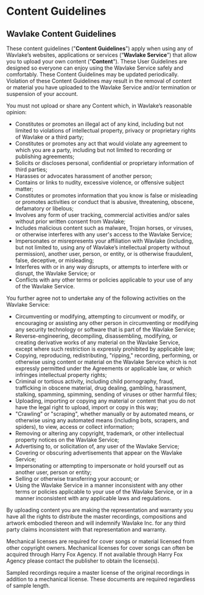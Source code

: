 # Content Guidelines

## Wavlake **Content Guidelines**

These content guidelines ("**Content Guidelines**") apply when using any of Wavlake’s websites, applications or services (“**Wavlake Service**”) that allow you to upload your own content ("**Content**"). These User Guidelines are designed so everyone can enjoy using the Wavlake Service safely and comfortably. These Content Guidelines may be updated periodically. Violation of these Content Guidelines may result in the removal of content or material you have uploaded to the Wavlake Service and/or termination or suspension of your account.

You must not upload or share any Content which, in Wavlake’s reasonable opinion:

* Constitutes or promotes an illegal act of any kind, including but not limited to violations of intellectual property, privacy or proprietary rights of Wavlake or a third party;
* Constitutes or promotes any act that would violate any agreement to which you are a party, including but not limited to recording or publishing agreements;
* Solicits or discloses personal, confidential or proprietary information of third parties;
* Harasses or advocates harassment of another person;
* Contains or links to nudity, excessive violence, or offensive subject matter;
* Constitutes or promotes information that you know is false or misleading or promotes activities or conduct that is abusive, threatening, obscene, defamatory or libelous;
* Involves any form of user tracking, commercial activities and/or sales without prior written consent from Wavlake;
* Includes malicious content such as malware, Trojan horses, or viruses, or otherwise interferes with any user's access to the Wavlake Service;
* Impersonates or misrepresents your affiliation with Wavlake (including, but not limited to, using any of Wavlake’s intellectual property without permission), another user, person, or entity, or is otherwise fraudulent, false, deceptive, or misleading;
* Interferes with or in any way disrupts, or attempts to interfere with or disrupt, the Wavlake Service; or
* Conflicts with any other terms or policies applicable to your use of any of the Wavlake Service.

You further agree not to undertake any of the following activities on the Wavlake Service:

* Circumventing or modifying, attempting to circumvent or modify, or encouraging or assisting any other person in circumventing or modifying any security technology or software that is part of the Wavlake Service;
* Reverse-engineering, decompiling, disassembling, modifying, or creating derivative works of any material on the Wavlake Service, except where such restriction is expressly prohibited by applicable law;
* Copying, reproducing, redistributing, "ripping," recording, performing, or otherwise using content or material on the Wavlake Service which is not expressly permitted under the Agreements or applicable law, or which infringes intellectual property rights;
* Criminal or tortious activity, including child pornography, fraud, trafficking in obscene material, drug dealing, gambling, harassment, stalking, spamming, spimming, sending of viruses or other harmful files;
* Uploading, importing or copying any material or content that you do not have the legal right to upload, import or copy in this way;
* "Crawling" or "scraping", whether manually or by automated means, or otherwise using any automated means (including bots, scrapers, and spiders), to view, access or collect information;
* Removing or altering any copyright, trademark, or other intellectual property notices on the Wavlake Service;
* Advertising to, or solicitation of, any user of the Wavlake Service;
* Covering or obscuring advertisements that appear on the Wavlake Service;
* Impersonating or attempting to impersonate or hold yourself out as another user, person or entity;
* Selling or otherwise transferring your account; or
* Using the Wavlake Service in a manner inconsistent with any other terms or policies applicable to your use of the Wavlake Service, or in a manner inconsistent with any applicable laws and regulations.

By uploading content you are making the representation and warranty you have all the rights to distribute the master recordings, compositions and artwork embodied thereon and will indemnify Wavlake Inc. for any third party claims inconsistent with that representation and warranty.

Mechanical licenses are required for cover songs or material licensed from other copyright owners. Mechanical licenses for cover songs can often be acquired through Harry Fox Agency. If not available through Harry Fox Agency please contact the publisher to obtain the license(s).

Sampled recordings require a master license of the original recordings in addition to a mechanical license. These documents are required regardless of sample length.
